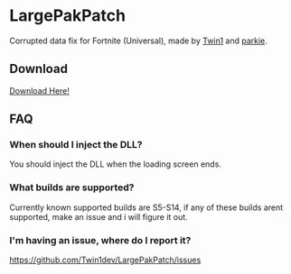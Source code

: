 # LargePakPatch
Corrupted data fix for Fortnite (Universal), made by [Twin1](https://github.com/Twin1dev) and [parkie](https://github.com/mlodyskiny).

## Download
[Download Here!](https://github.com/Twin1dev/LargePakPatch/releases/tag/latest)

## FAQ
### When should I inject the DLL?
You should inject the DLL when the loading screen ends.

### What builds are supported?
Currently known supported builds are S5-S14, if any of these builds arent supported, make an issue and i will figure it out.

### I'm having an issue, where do I report it?
https://github.com/Twin1dev/LargePakPatch/issues

